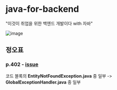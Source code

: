 # java-for-backend
"이것이 취업을 위한 백엔드 개발이다 with 자바"

![image](https://github.com/lleellee0/java-for-backend/assets/14347593/ac9003d2-ba11-482a-81ee-4dfec0680485)

## 정오표

### p.402 - [issue](https://github.com/lleellee0/java-for-backend/issues/13)
코드 블록의 **EntityNotFoundException.java** 중 일부 -> **GlobalExceptionHandler.java** 중 일부
